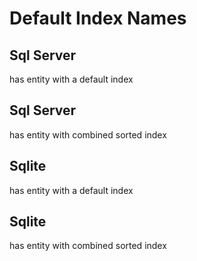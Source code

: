 # Default Index Names
## Sql Server
has entity with a default index
## Sql Server
has entity with combined sorted index
## Sqlite
has entity with a default index
## Sqlite
has entity with combined sorted index
